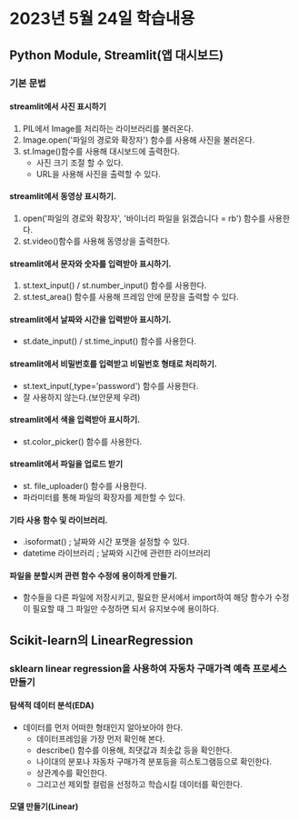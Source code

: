 # 2023년 5월 24일 학습내용
## Python Module, Streamlit(앱 대시보드)
### 기본 문법
#### streamlit에서 사진 표시하기
1. PIL에서 Image를 처리하는 라이브러리를 불러온다.
2. Image.open('파일의 경로와 확장자') 함수를 사용해 사진을 불러온다.
3. st.Image()함수를 사용해 대시보드에 출력한다.
    - 사진 크기 조절 할 수 있다.
    - URL을 사용해 사진을 출력할 수 있다.
#### streamlit에서 동영상 표시하기.
1. open('파일의 경로와 확장자', '바이너리 파일을 읽겠습니다 = rb') 함수를 사용한다.
2. st.video()함수를 사용해 동영상을 출력한다.
#### streamlit에서 문자와 숫자를 입력받아 표시하기.
1. st.text_input() / st.number_input() 함수를 사용한다.
2. st.test_area() 함수를 사용해 프레임 안에 문장을 출력할 수 있다.
#### streamlit에서 날짜와 시간을 입력받아 표시하기.
- st.date_input() / st.time_input() 함수를 사용한다.
#### streamlit에서 비밀번호를 입력받고 비밀번호 형태로 처리하기.
- st.text_input(,type='password') 함수를 사용한다.
- 잘 사용하지 않는다.(보안문제 우려)
#### streamlit에서 색을 입력받아 표시하기.
- st.color_picker() 함수를 사용한다.
#### streamlit에서 파일을 업로드 받기
- st. file_uploader() 함수를 사용한다.
- 파라미터를 통해 파일의 확장자를 제한할 수 있다.
#### 기타 사용 함수 및 라이브러리.
- .isoformat() ; 날짜와 시간 포맷을 설정할 수 있다.
- datetime 라이브러리 ; 날짜와 시간에 관련한 라이브러리
#### 파일을 분할시켜 관련 함수 수정에 용이하게 만들기.
- 함수들을 다른 파일에 저장시키고, 필요한 문서에서 import하여 해당 함수가 수정이 필요할 때 그 파일만 수정하면 되서 유지보수에 용이하다.

## Scikit-learn의 LinearRegression
### sklearn linear regression을 사용하여 자동차 구매가격 예측 프로세스 만들기
#### 탐색적 데이터 분석(EDA)
- 데이터를 먼저 어떠한 형태인지 알아보아야 한다.
    - 데이터프레임을 가장 먼저 확인해 본다.
    - describe() 함수를 이용해, 최댓값과 최솟값 등을 확인한다.
    - 나이대의 분포나 자동차 구매가격 분포등을 히스토그램등으로 확인한다.
    - 상관계수를 확인한다.
    - 그리고선 제외할 컬럼을 선정하고 학습시킬 데이터를 확인한다.
#### 모델 만들기(Linear)
